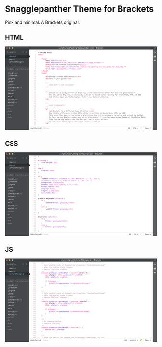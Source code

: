 Snagglepanther Theme for Brackets
=================================

Pink and minimal. A Brackets original.

## HTML
![HTML Screenshot](https://github.com/Brackets-Themes/Snagglepanther/blob/master/screenshots/html.png)

## CSS
![CSS Screenshot](https://github.com/Brackets-Themes/Snagglepanther/blob/master/screenshots/css.png)

## JS
![JS Screenshot](https://github.com/Brackets-Themes/Snagglepanther/blob/master/screenshots/js.png)
